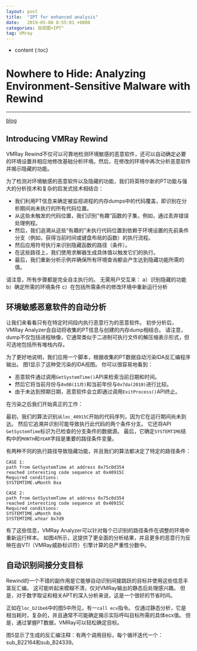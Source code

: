 ```yaml
---
layout: post
title:  "IPT for enhanced analysis"
date:   2019-05-08 8:55:01 +0800
categories: 双视图+IPT"
tag: VMray
---
```

* content
{:toc}


# Nowhere to Hide: Analyzing Environment-Sensitive Malware with Rewind

---
[blog](https://www.vmray.com/cyber-security-blog/analyzing-environment-sensitive-malware/)

## Introducing VMRay Rewind

VMRay Rewind不仅可以可靠地检测环境敏感的恶意软件，还可以自动确定必要的环境设置并相应地修改基础分析环境。然后，在修改的环境中再次分析恶意软件并揭示隐藏的功能。

为了检测对环境敏感的恶意软件以及隐藏的功能，我们将英特尔新的PT功能与强大的分析技术和复杂的启发式技术相结合：

* 我们利用PT信息来确定被监视进程的内存dumps中的代码覆盖，即识别在分析期间尚未执行的所有代码位置。
* 从这些未触发的代码位置，我们识别“有趣”函数的子集，例如，通过丢弃错误处理例程。
* 然后，我们追溯从这些“有趣的”未执行代码位置到依赖于环境设置的先前条件分支（例如，获得当前时间或键盘布局的函数）的执行流程。
* 然后应用符号执行来识别隐藏函数的路径（条件）。
* 在这些路径上，我们使用求解器生成具体值以触发它们的执行。
* 最后，我们重新分析示例并确保所有环境查询都会产生达到隐藏功能所需的值。

请注意，所有步骤都是完全自主执行的。 无需用户交互来：
a）识别隐藏的功能
b）确定所需的环境条件
c）在包括所需条件的修改环境中重新运行分析

## 环境敏感恶意软件的自动分析

让我们来看看只有在特定时间段内执行恶意行为的恶意软件。 初步分析后，VMRay Analyzer会自动将收集的PT信息与创建的内存dump相结合。 请注意，dump不仅包括进程映像，它通常类似于二进制可执行文件的解压缩表示形式，但可选地包括所有堆栈内存。

为了更好地说明，我们应用一个脚本，根据收集的PT数据自动污染IDA反汇编程序输出。 图1显示了这种受污染的IDA视图。 你可以很容易地看到：

* 恶意软件通过调用`GetSystemTime()`API来检索当前日期和时间。
* 然后它将当前月份与`0x0B(11月)`和当前年份与`0x7da(2010)`进行比较。
* 由于未达到预期日期，恶意软件会立即通过调用`ExitProcess()`API终止。

在污染之后我们开始真正的工作：

最初，我们的算法识别从`loc_40915C`开始的代码序列，因为它在运行期间尚未到达。 然后它追溯并识别可能导致执行此代码的两个条件分支。 它还将API `GetSystemTime`标识为已检查的分支条件的数据源。 最后，它确定`SYSTEMTIME`结构中的`MONTH`和`YEAR`字段是重要的路径条件变量。

有两种不同的执行路径导致隐藏功能，并且我们的算法都决定了特定的路径条件：

```plain
CASE 1:
path from GetSystemTime at address 0x75c0d354
reached interesting code sequence at 0x40915C
Required conditions:
SYSTEMTIME.wMonth 0xa
```



```plain
CASE 2:
path from GetSystemTime at address 0x75c0d354
reached interesting code sequence at 0x40915C
Required conditions:
SYSTEMTIME.wMonth 0xb
SYSTEMTIME.wYear 0x7d9
```

有了这些信息，VMRay Analyzer可以针对每个已识别的路径条件在调整的环境中重新运行样本。 如图4所示，这提供了更全面的分析结果，并且更多的恶意行为反映在由VTI（VMRay威胁标识符）引擎计算的总严重性分数中。

## 自动识别间接分支目标

Rewind的一个不错的副作用是它能够自动识别间接跳跃的目标并使用这些信息丰富反汇编。 这可能听起来模糊不清，仅对VMRay输出的静态后处理感兴趣。 但是，对于数字取证和相关APT的深入分析来说，这是一个很好的节省时间。

正如在`loc_b21be6`中的图5中所见，有一`call ecx`指令。 仅通过静态分析，它是相当耗时，复杂的，并且通常不可能确定揭示实际呼叫目标所需的具体ecx值。 但是，通过掌握PT数据，VMRay可以轻松确定目标。

图5显示了生成的反汇编注释：有两个调用目标，每个循环迭代一个：sub_B22164和sub_B24339。

